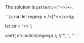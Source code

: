 The solution is `pattern:<[^<>]+>`.

\`\`\`js run let regexp = /&lt;\[^&lt;&gt;\]+&gt;/g;

let str = ‘&lt;&gt; ’;

alert( str.match(regexp) ); // ‘’, ‘’, ‘’ \`\`\`
